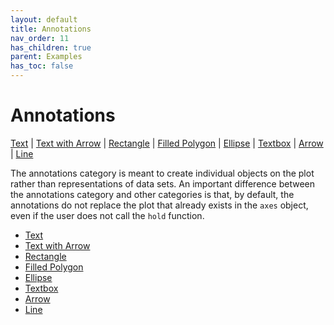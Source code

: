 ```yaml
---
layout: default
title: Annotations
nav_order: 11
has_children: true
parent: Examples
has_toc: false
---
```

# Annotations

[Text](annotations/text.md) | [Text with Arrow](annotations/text-with-arrow.md) | [Rectangle](annotations/rectangle.md) | [Filled Polygon](annotations/filled-polygon.md) | [Ellipse](annotations/ellipse.md) | [Textbox](annotations/textbox.md) | [Arrow](annotations/arrow.md) | [Line](annotations/line.md)
 
The annotations category is meant to create individual objects on the plot rather than representations of data sets. An important difference between the annotations category and other categories is that, by default, the annotations do not replace the plot that already exists in the `axes` object, even if the user does not call the `hold` function.



- [Text](annotations/text.md)
- [Text with Arrow](annotations/text-with-arrow.md)
- [Rectangle](annotations/rectangle.md)
- [Filled Polygon](annotations/filled-polygon.md)
- [Ellipse](annotations/ellipse.md)
- [Textbox](annotations/textbox.md)
- [Arrow](annotations/arrow.md)
- [Line](annotations/line.md)


<!-- Generated with mdsplit: https://github.com/alandefreitas/mdsplit -->
